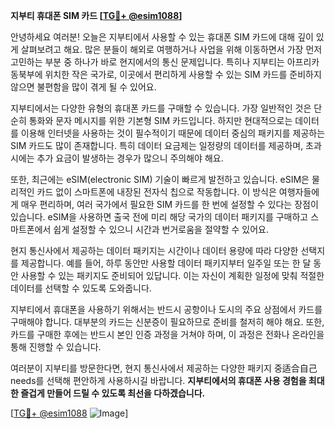 **지부티 휴대폰 SIM 카드 [[TG💪+ @esim1088](https://t.me/s/esim1088)]**

안녕하세요 여러분! 오늘은 지부티에서 사용할 수 있는 휴대폰 SIM 카드에 대해 깊이 있게 살펴보려고 해요. 많은 분들이 해외로 여행하거나 사업을 위해 이동하면서 가장 먼저 고민하는 부분 중 하나가 바로 현지에서의 통신 문제입니다. 특히나 지부티는 아프리카 동북부에 위치한 작은 국가로, 이곳에서 편리하게 사용할 수 있는 SIM 카드를 준비하지 않으면 불편함을 많이 겪게 될 수 있어요.

지부티에서는 다양한 유형의 휴대폰 카드를 구매할 수 있습니다. 가장 일반적인 것은 단순히 통화와 문자 메시지를 위한 기본형 SIM 카드입니다. 하지만 현대적으로는 데이터를 이용해 인터넷을 사용하는 것이 필수적이기 때문에 데이터 중심의 패키지를 제공하는 SIM 카드도 많이 존재합니다. 특히 데이터 요금제는 일정량의 데이터를 제공하며, 초과 시에는 추가 요금이 발생하는 경우가 많으니 주의해야 해요.

또한, 최근에는 eSIM(electronic SIM) 기술이 빠르게 발전하고 있습니다. eSIM은 물리적인 카드 없이 스마트폰에 내장된 전자식 칩으로 작동합니다. 이 방식은 여행자들에게 매우 편리하며, 여러 국가에서 필요한 SIM 카드를 한 번에 설정할 수 있다는 장점이 있습니다. eSIM을 사용하면 출국 전에 미리 해당 국가의 데이터 패키지를 구매하고 스마트폰에서 쉽게 설정할 수 있으니 시간과 번거로움을 절약할 수 있어요.

현지 통신사에서 제공하는 데이터 패키지는 시간이나 데이터 용량에 따라 다양한 선택지를 제공합니다. 예를 들어, 하루 동안만 사용할 데이터 패키지부터 일주일 또는 한 달 동안 사용할 수 있는 패키지도 준비되어 있답니다. 이는 자신이 계획한 일정에 맞춰 적절한 데이터를 선택할 수 있도록 도와줍니다.

지부티에서 휴대폰을 사용하기 위해서는 반드시 공항이나 도시의 주요 상점에서 카드를 구매해야 합니다. 대부분의 카드는 신분증이 필요하므로 준비를 철저히 해야 해요. 또한, 카드를 구매한 후에는 반드시 본인 인증 과정을 거쳐야 하며, 이 과정은 전화나 온라인을 통해 진행할 수 있습니다.

여러분이 지부티를 방문한다면, 현지 통신사에서 제공하는 다양한 패키지 중适合自己 needs를 선택해 편안하게 사용하시길 바랍니다. **지부티에서의 휴대폰 사용 경험을 최대한 즐겁게 만들어 드릴 수 있도록 최선을 다하겠습니다.** 

[[TG💪+ @esim1088](https://t.me/s/esim1088) ![Image](https://i.postimg.cc/Y0z9fWf4/image.png)]